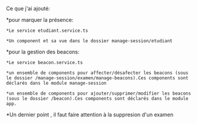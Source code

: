 Ce que j'ai ajouté:

*pour marquer la présence:

    *Le service etudiant.service.ts

    *Un component et sa vue dans le dossier manage-session/etudiant

*pour la gestion des beacons:

    *Le service beacon.service.ts

    *un ensemble de components pour affecter/désafecter les beacons (sous le dossier /manage-session/examen/manage-beacons).Ces components sont déclarés dans le module manage-session
    
    *un ensemble de components pour ajouter/supprimer/modifier les beacons (sous le dossier /beacon).Ces components sont déclarés dans le module app.


*Un dernier point , il faut faire attention à la suppresion d'un examen
